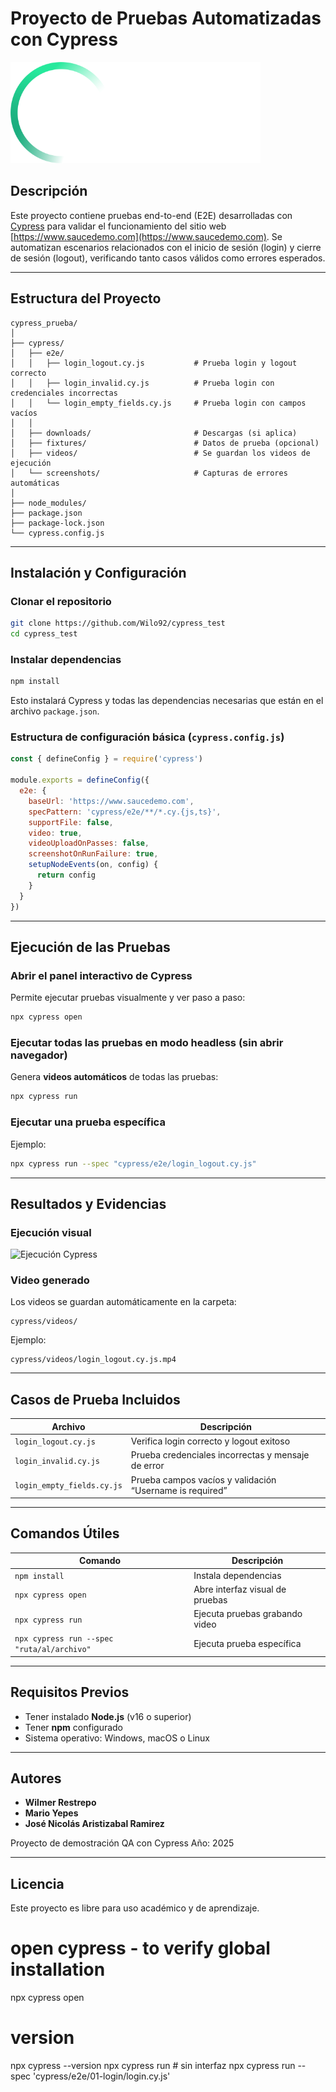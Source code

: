 # Proyecto de Pruebas Automatizadas con Cypress

![Cypress Logo](https://raw.githubusercontent.com/cypress-io/cypress/develop/assets/cypress-logo-dark.png)


## Descripción
Este proyecto contiene pruebas end-to-end (E2E) desarrolladas con [Cypress](https://www.cypress.io/) para validar el funcionamiento del sitio web [https://www.saucedemo.com](https://www.saucedemo.com).
Se automatizan escenarios relacionados con el inicio de sesión (login) y cierre de sesión (logout), verificando tanto casos válidos como errores esperados.

---

## Estructura del Proyecto

```
cypress_prueba/
│
├── cypress/
│   ├── e2e/
│   │   ├── login_logout.cy.js           # Prueba login y logout correcto
│   │   ├── login_invalid.cy.js          # Prueba login con credenciales incorrectas
│   │   └── login_empty_fields.cy.js     # Prueba login con campos vacíos
│   │
│   ├── downloads/                       # Descargas (si aplica)
│   ├── fixtures/                        # Datos de prueba (opcional)
│   ├── videos/                          # Se guardan los videos de ejecución
│   └── screenshots/                     # Capturas de errores automáticas
│
├── node_modules/
├── package.json
├── package-lock.json
└── cypress.config.js
```

---

## Instalación y Configuración

###  Clonar el repositorio
```bash
git clone https://github.com/Wilo92/cypress_test
cd cypress_test
```

###  Instalar dependencias
```bash
npm install
```

Esto instalará Cypress y todas las dependencias necesarias que están en el archivo `package.json`.

###  Estructura de configuración básica (`cypress.config.js`)
```js
const { defineConfig } = require('cypress')

module.exports = defineConfig({
  e2e: {
    baseUrl: 'https://www.saucedemo.com',
    specPattern: 'cypress/e2e/**/*.cy.{js,ts}',
    supportFile: false,
    video: true,
    videoUploadOnPasses: false,
    screenshotOnRunFailure: true,
    setupNodeEvents(on, config) {
      return config
    }
  }
})
```

---

## Ejecución de las Pruebas

### Abrir el panel interactivo de Cypress
Permite ejecutar pruebas visualmente y ver paso a paso:

```bash
npx cypress open
```

### Ejecutar todas las pruebas en modo headless (sin abrir navegador)
Genera **videos automáticos** de todas las pruebas:

```bash
npx cypress run
```

### Ejecutar una prueba específica
Ejemplo:

```bash
npx cypress run --spec "cypress/e2e/login_logout.cy.js"
```

---

## Resultados y Evidencias

###  Ejecución visual
![Ejecución Cypress](./docs/cypress-run.png)

### Video generado
Los videos se guardan automáticamente en la carpeta:
```
cypress/videos/
```

Ejemplo:
```
cypress/videos/login_logout.cy.js.mp4
```


---

## Casos de Prueba Incluidos

| Archivo | Descripción |
|----------|--------------|
| `login_logout.cy.js` | Verifica login correcto y logout exitoso |
| `login_invalid.cy.js` | Prueba credenciales incorrectas y mensaje de error |
| `login_empty_fields.cy.js` | Prueba campos vacíos y validación “Username is required” |

---

## Comandos Útiles

| Comando | Descripción |
|----------|--------------|
| `npm install` | Instala dependencias |
| `npx cypress open` | Abre interfaz visual de pruebas |
| `npx cypress run` | Ejecuta pruebas grabando video |
| `npx cypress run --spec "ruta/al/archivo"` | Ejecuta prueba específica |

---


##  Requisitos Previos

- Tener instalado **Node.js** (v16 o superior)
- Tener **npm** configurado
- Sistema operativo: Windows, macOS o Linux

---

##  Autores
- **Wilmer Restrepo**
- **Mario Yepes**
- **José Nicolás Aristizabal Ramirez**

Proyecto de demostración QA con Cypress
Año: 2025

---

##  Licencia
Este proyecto es libre para uso académico y de aprendizaje.


# open cypress - to verify global installation
npx cypress open

# version
npx cypress --version
npx cypress run  # sin interfaz
npx cypress run --spec 'cypress/e2e/01-login/login.cy.js'
